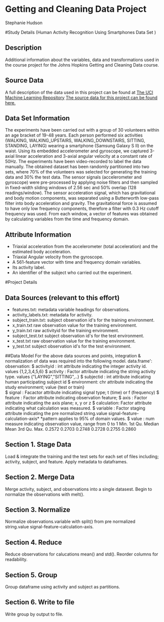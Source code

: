 # Getting and Cleaning Data Project

Stephanie Hudson

#Study Details (Human Activity Recognition Using Smartphones Data Set )
## Description
Additional information about the variables, data and transformations used in the course project for the Johns Hopkins Getting and Cleaning Data course.

## Source Data
A full description of the data used in this project can be found at [The UCI Machine Learning Repository](http://archive.ics.uci.edu/ml/datasets/Human+Activity+Recognition+Using+Smartphones)
[The source data for this project can be found here.](https://d396qusza40orc.cloudfront.net/getdata%2Fprojectfiles%2FUCI%20HAR%20Dataset.zip)

## Data Set Information
The experiments have been carried out with a group of 30 volunteers within an age bracket of 19-48 years. Each person performed six activities (WALKING, WALKING_UPSTAIRS, WALKING_DOWNSTAIRS, SITTING, STANDING, LAYING) wearing a smartphone (Samsung Galaxy S II) on the waist. Using its embedded accelerometer and gyroscope, we captured 3-axial linear acceleration and 3-axial angular velocity at a constant rate of 50Hz. The experiments have been video-recorded to label the data manually. The obtained dataset has been randomly partitioned into two sets, where 70% of the volunteers was selected for generating the training data and 30% the test data. 
The sensor signals (accelerometer and gyroscope) were pre-processed by applying noise filters and then sampled in fixed-width sliding windows of 2.56 sec and 50% overlap (128 readings/window). The sensor acceleration signal, which has gravitational and body motion components, was separated using a Butterworth low-pass filter into body acceleration and gravity. The gravitational force is assumed to have only low frequency components, therefore a filter with 0.3 Hz cutoff frequency was used. From each window, a vector of features was obtained by calculating variables from the time and frequency domain.

## Attribute Information
- Triaxial acceleration from the accelerometer (total acceleration) and the estimated body acceleration. 
- Triaxial Angular velocity from the gyroscope. 
- A 561-feature vector with time and frequency domain variables. 
- Its activity label. 
- An identifier of the subject who carried out the experiment.

#Project Details 

## Data Sources (relevant to this effort)
- features.txt:          metadata variable headings for observations.  
- activity_labels.txt:   metadata for activity.
- subject_train.txt:     subject observation id's  for the training environment.
- x_train.txt            raw observation value for the training environment.
- y_train.txt            raw activityid  for the training environment.
- subject_test.txt       subject observation id's  for the test environment.
- x_test.txt             raw observation value for the training environment.
- y_test.txt             subject observation id's  for the test environment.


##Data Model
For the above data sources and points, integration & normalization of data was required into the following model.
data.frame':	observation:
 $ activityid : int         attribute indicating the integer activity id.  values {1,2,3,4,5,6}
 $ activity   : Factor      attribute indicating the string activity type. values {"LAYING","SITTING",..}
 $ subjectid  : int         attribute indicating human participating subject id
 $ environment: chr         attribute indicating the study environment; value {test or train}  
 $ signal     : Facactor    attribute indicating signal type; t (time) or f (frequency)
 $ feature    : Factor      attribute indicating observation feature; 
 $ axis       : Factor      attribute indicating the axis plane; x, y or z
 $ calculation: Factor      attribute indicating what calculation was measured.
 $ variable   : Factor      staging attribute indicating the pre normalized string.value  signal-feature-calculation-axis*
                            *pattern applies to 95% of domain values.
 $ value      : num         measure indicating observation value, range from 0 to 1 
                            Min. 1st Qu.  Median    Mean 3rd Qu.    Max. 
                            0.2572  0.2703  0.2748  0.2728  0.2755  0.2860 



## Section 1. Stage Data
Load & integrate the training and the test sets for each set of files including; activity, subject, and feature.  Apply metadata to dataframes.

## Section 2. Merge Data 
Merge activity, subject, and observations into a single datasest.  Begin to normalize the observations with melt().  

## Section 3. Normalize 
Normalize observations.variable with split() from pre normalized string.value  signal-feature-calculation-axis.

## Section 4. Reduce 
Reduce observations for calucations mean() and std().   Reorder columns for readability. 

## Section 5.  Group 
Group dataframe using activity and subject as partitions.  

## Section 6.  Write to file 
Write group by output to file. 

